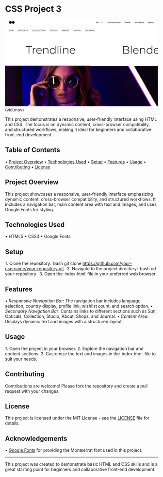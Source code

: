 # CSS Project 3    
![Website Screenshot](view.png)(vid.mov)

This project demonstrates a responsive, user-friendly interface using HTML and CSS. The focus is on dynamic content, cross-browser compatibility, and structured workflows, making it ideal for beginners and collaborative front-end development.

## Table of Contents
•⁠  ⁠[Project Overview](#project-overview)
•⁠  ⁠[Technologies Used](#technologies-used)
•⁠  ⁠[Setup](#setup)
•⁠  ⁠[Features](#features)
•⁠  ⁠[Usage](#usage)
•⁠  ⁠[Contributing](#contributing)
•⁠  ⁠[License](#license)

## Project Overview
This project showcases a responsive, user-friendly interface emphasizing dynamic content, cross-browser compatibility, and structured workflows. It includes a navigation bar, main content area with text and images, and uses Google Fonts for styling.

## Technologies Used
•⁠  ⁠HTML5
•⁠  ⁠CSS3
•⁠  ⁠Google Fonts

## Setup
1.⁠ ⁠Clone the repository:
    ⁠ bash
    git clone https://github.com/your-username/your-repository.git
     ⁠
2.⁠ ⁠Navigate to the project directory:
    ⁠ bash
    cd your-repository
     ⁠
3.⁠ ⁠Open the ⁠ index.html ⁠ file in your preferred web browser.

## Features
•⁠  ⁠*Responsive Navigation Bar*: The navigation bar includes language selection, country display, profile link, wishlist count, and search option.
•⁠  ⁠*Secondary Navigation Bar*: Contains links to different sections such as Sun, Opticals, Collection, Studio, About, Shops, and Journal.
•⁠  ⁠*Content Area*: Displays dynamic text and images with a structured layout.

## Usage
1.⁠ ⁠Open the project in your browser.
2.⁠ ⁠Explore the navigation bar and content sections.
3.⁠ ⁠Customize the text and images in the ⁠ index.html ⁠ file to suit your needs.

## Contributing
Contributions are welcome! Please fork the repository and create a pull request with your changes.

## License
This project is licensed under the MIT License - see the [LICENSE](LICENSE) file for details.

## Acknowledgements
•⁠  ⁠[Google Fonts](https://fonts.google.com/) for providing the Montserrat font used in this project.

---

This project was created to demonstrate basic HTML and CSS skills and is a great starting point for beginners and collaborative front-end development.